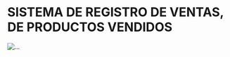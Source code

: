 # SISTEMA DE REGISTRO DE VENTAS, DE PRODUCTOS VENDIDOS
<img src="..." class="img-thumbnail" alt="...">
